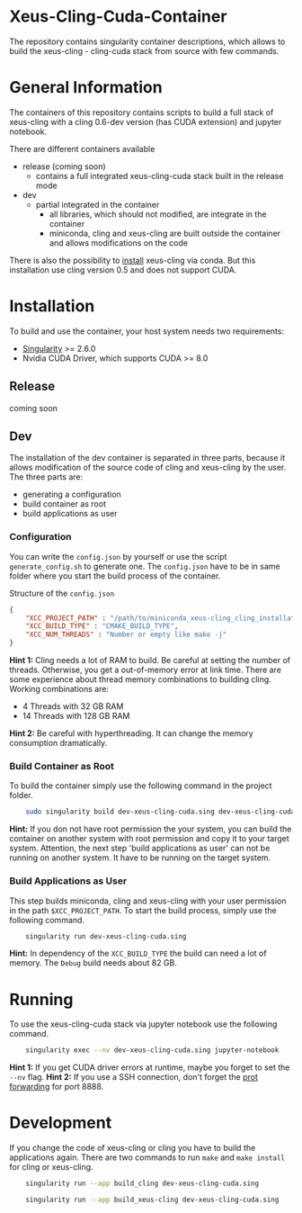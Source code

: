 # Xeus-Cling-Cuda-Container
The repository contains singularity container descriptions, which allows to build the xeus-cling - cling-cuda stack from source with few commands. 

# General Information
The containers of this repository contains scripts to build a full stack of xeus-cling with a cling 0.6-dev version (has CUDA extension) and jupyter notebook.

There are different containers available

- release (coming soon)
	- contains a full integrated xeus-cling-cuda stack built in the release mode
- dev
	- partial integrated in the container
		- all libraries, which should not modified, are integrate in the container
		- miniconda, cling and xeus-cling are built outside the container and allows modifications on the code

There is also the possibility to [install](https://github.com/QuantStack/xeus-cling) xeus-cling via conda. But this installation use cling version 0.5 and does not support CUDA.

# Installation

To build and use the container, your host system needs two requirements:
- [Singularity](http://singularity.lbl.gov/) >= 2.6.0
- Nvidia CUDA Driver, which supports CUDA >= 8.0

## Release
coming soon

## Dev
The installation of the dev container is separated in three parts, because it allows modification of the source code of cling and xeus-cling by the user. The three parts are: 
- generating a configuration
- build container as root
- build applications as user

### Configuration
You can write the `config.json` by yourself or use the script `generate_config.sh` to generate one. The `config.json` have to be in same folder where you start the build process of the container.

Structure of the `config.json`
```json
{
    "XCC_PROJECT_PATH" : "/path/to/miniconda_xeus-cling_cling_installation",
    "XCC_BUILD_TYPE" : "CMAKE_BUILD_TYPE",
    "XCC_NUM_THREADS" : "Number or empty like make -j"
}
```

**Hint 1:** Cling needs a lot of RAM to build. Be careful at setting the number of threads. Otherwise, you get a out-of-memory error at link time. There are some experience about thread memory combinations to building cling. Working combinations are:
- 4 Threads with 32 GB RAM
- 14 Threads with 128 GB RAM

**Hint 2:** Be careful with hyperthreading. It can change the memory consumption dramatically.

### Build Container as Root

To build the container simply use the following command in the project folder.

``` bash
    sudo singularity build dev-xeus-cling-cuda.sing dev-xeus-cling-cuda
```

**Hint:** If you don not have root permission the your system, you can build the container on another system with root permission and copy it to your target system. Attention, the next step 'build applications as user' can not be running on another system. It have to be running on the target system.

### Build Applications as User

This step builds miniconda, cling and xeus-cling with your user permission in the path `$XCC_PROJECT_PATH`. To start the build process, simply use the following command.

``` bash
    singularity run dev-xeus-cling-cuda.sing
```

**Hint:** In dependency of the `XCC_BUILD_TYPE` the build can need a lot of memory. The `Debug` build needs about 82 GB.

# Running
To use the xeus-cling-cuda stack via jupyter notebook use the following command.

``` bash
    singularity exec --nv dev-xeus-cling-cuda.sing jupyter-notebook
```

**Hint 1:** If you get CUDA driver errors at runtime, maybe you forget to set the `--nv` flag.
**Hint 2:** If you use a SSH connection, don't forget the [prot forwarding](https://help.ubuntu.com/community/SSH/OpenSSH/PortForwarding) for port 8888.

# Development

If you change the code of xeus-cling or cling you have to build the applications again. There are two commands to run `make` and `make install` for cling or xeus-cling.

``` bash
    singularity run --app build_cling dev-xeus-cling-cuda.sing
```

``` bash
    singularity run --app build_xeus-cling dev-xeus-cling-cuda.sing
```
